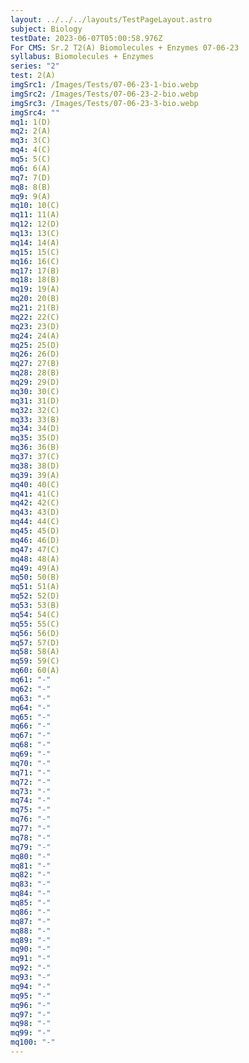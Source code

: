 ```yaml
---
layout: ../../../layouts/TestPageLayout.astro
subject: Biology
testDate: 2023-06-07T05:00:58.976Z
For CMS: Sr.2 T2(A) Biomolecules + Enzymes 07-06-23
syllabus: Biomolecules + Enzymes
series: "2"
test: 2(A)
imgSrc1: /Images/Tests/07-06-23-1-bio.webp
imgSrc2: /Images/Tests/07-06-23-2-bio.webp
imgSrc3: /Images/Tests/07-06-23-3-bio.webp
imgSrc4: ""
mq1: 1(D)
mq2: 2(A)
mq3: 3(C)
mq4: 4(C)
mq5: 5(C)
mq6: 6(A)
mq7: 7(D)
mq8: 8(B)
mq9: 9(A)
mq10: 10(C)
mq11: 11(A)
mq12: 12(D)
mq13: 13(C)
mq14: 14(A)
mq15: 15(C)
mq16: 16(C)
mq17: 17(B)
mq18: 18(B)
mq19: 19(A)
mq20: 20(B)
mq21: 21(B)
mq22: 22(C)
mq23: 23(D)
mq24: 24(A)
mq25: 25(D)
mq26: 26(D)
mq27: 27(B)
mq28: 28(B)
mq29: 29(D)
mq30: 30(C)
mq31: 31(D)
mq32: 32(C)
mq33: 33(B)
mq34: 34(D)
mq35: 35(D)
mq36: 36(B)
mq37: 37(C)
mq38: 38(D)
mq39: 39(A)
mq40: 40(C)
mq41: 41(C)
mq42: 42(C)
mq43: 43(D)
mq44: 44(C)
mq45: 45(D)
mq46: 46(D)
mq47: 47(C)
mq48: 48(A)
mq49: 49(A)
mq50: 50(B)
mq51: 51(A)
mq52: 52(D)
mq53: 53(B)
mq54: 54(C)
mq55: 55(C)
mq56: 56(D)
mq57: 57(D)
mq58: 58(A)
mq59: 59(C)
mq60: 60(A)
mq61: "-"
mq62: "-"
mq63: "-"
mq64: "-"
mq65: "-"
mq66: "-"
mq67: "-"
mq68: "-"
mq69: "-"
mq70: "-"
mq71: "-"
mq72: "-"
mq73: "-"
mq74: "-"
mq75: "-"
mq76: "-"
mq77: "-"
mq78: "-"
mq79: "-"
mq80: "-"
mq81: "-"
mq82: "-"
mq83: "-"
mq84: "-"
mq85: "-"
mq86: "-"
mq87: "-"
mq88: "-"
mq89: "-"
mq90: "-"
mq91: "-"
mq92: "-"
mq93: "-"
mq94: "-"
mq95: "-"
mq96: "-"
mq97: "-"
mq98: "-"
mq99: "-"
mq100: "-"
---
```


